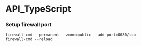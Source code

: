 # API_TypeScript

### Setup firewall port
```
firewall-cmd --permanent --zone=public --add-port=8080/tcp
firewall-cmd --reload
```

